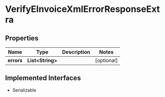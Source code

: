 

# VerifyEInvoiceXmlErrorResponseExtra


## Properties

| Name | Type | Description | Notes |
|------------ | ------------- | ------------- | -------------|
|**errors** | **List&lt;String&gt;** |  |  [optional] |


## Implemented Interfaces

* Serializable


